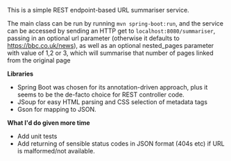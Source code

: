 This is a simple REST endpoint-based URL summariser service. 

The main class can be run by running `mvn spring-boot:run`, and the service can be accessed by sending an HTTP get to `localhost:8080/summariser`, passing in an optional url parameter (otherwise it defaults to https://bbc.co.uk/news), as well as an optional nested_pages parameter with value of 1,2 or 3, which will summarise that number of pages linked from the original page

**Libraries**

* Spring Boot was chosen for its annotation-driven approach, plus it seems to be the de-facto choice for REST controller code.
* JSoup for easy HTML parsing and CSS selection of metadata tags
* Gson for mapping to JSON.

**What I'd do given more time**

* Add unit tests
* Add returning of sensible status codes in JSON format (404s etc) if URL is malformed/not available. 


 
